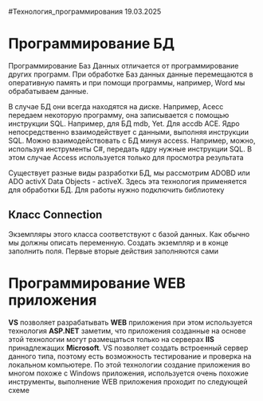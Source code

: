 #Технология_программирования 
19.03.2025
# Программирование БД
Программирование Баз Данных отличается от программирование других программ. При обработке Баз данных данные перемещаются в оперативную память и при помощи программы, например, Word мы обрабатываем данные.

В случае БД они всегда находятся на диске. Например, Acecc передаем некоторую программу, она записывается с помощью инструкции SQL. Например, для БД mdb, Yet. Для accdb ACE. Ядро непосредственно взаимодействует с данными, выполняя инструкции SQL. Можно взаимодействовать с БД минуя access. Например, можно, используя инструменты C#, передать ядру нужные инструкции SQL. В этом случае Access используется только для просмотра результата

Существует разные виды разработки БД, мы рассмотрим ADOBD или ADO activX Data Objects - activeX. Здесь эта технология применяется для обработки БД. Для работы нужно подключить библиотеку
## Класс Connection 
Экземпляры этого класса соответствуют с базой данных. Как обычно мы должны описать переменную. Создать экземпляр и в конце заполнить поля. Первые вторые действия заполняются сами 

# Программирование WEB приложения
**VS** позволяет разрабатывать **WEB** приложения при этом используется технология **ASP.NET** заметим, что приложения созданные на основе этой технологии могут размещаться только на серверах **IIS** принадлежащих **Microsoft**. VS позволяет создать встроенный сервер данного типа, поэтому есть возможность тестирование и проверка на локальном компьютере. По этой технологии создание приложения во многом похоже с Windows приложения, используется очень похожие инструменты, выполнение WEB приложения проходит по следующей схеме